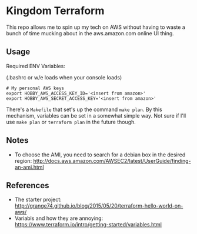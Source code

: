 # Kingdom Terraform
This repo allows me to spin up my tech on AWS without having to waste a bunch of time mucking about in the aws.amazon.com online UI thing.


## Usage

Required ENV Variables:

(.bashrc or w/e loads when your console loads)
```
# My personal AWS keys
export HOBBY_AWS_ACCESS_KEY_ID='<insert from amazon>'
export HOBBY_AWS_SECRET_ACCESS_KEY='<insert from amazon>'
```

There's a `Makefile` that set's up the command `make plan`.  By this mechanism, variables can be set in a somewhat simple way.  Not sure if I'll use `make plan` or `terraform plan` in the future though.


## Notes

- To choose the AMI, you need to search for a debian box in the desired region:  http://docs.aws.amazon.com/AWSEC2/latest/UserGuide/finding-an-ami.html


## References

- The starter project: http://grange74.github.io/blog/2015/05/20/terraform-hello-world-on-aws/
- Variabls and how they are annoying:  https://www.terraform.io/intro/getting-started/variables.html
